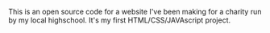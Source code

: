 This is an open source code for a website I've been making for a charity run by my local highschool. It's my first HTML/CSS/JAVAscript project.
